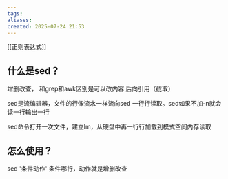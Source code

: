 ```yaml
---
tags: 
aliases: 
created: 2025-07-24 21:53
---
```

[[正则表达式]]

## 什么是sed？

增删改查，
和grep和awk区别是可以改内容
后向引用（截取）

sed是流编辑器，文件的行像流水一样流向sed
一行行读取。sed如果不加-n就会读一行输出一行

sed命令打开一次文件，建立lm，从硬盘中再一行行加载到模式空间内存读取
## 怎么使用？

sed  '条件动作'
条件哪行，动作就是增删改查

